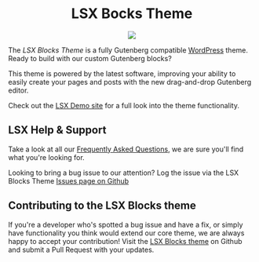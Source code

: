 <h1 align="center">LSX Bocks Theme</h1>
<p align="center"><img src="https://travis-ci.org/lightspeeddevelopment/lsx-blocks-theme.svg?branch=master"></p>

The *LSX Blocks Theme* is a fully Gutenberg compatible [WordPress](https://wordpress.org) theme. Ready to build with our custom Gutenberg blocks?

This theme is powered by the latest software, improving your ability to easily create your pages and posts with the new drag-and-drop Gutenberg editor. 

Check out the [LSX Demo site](https://lsx.lsdev.biz/) for a full look into the theme functionality.

## LSX Help & Support
Take a look at all our [Frequently Asked Questions](https://lsx.lsdev.biz/documentation/frequently-asked-questions/), we are sure you'll find what you're looking for.

Looking to bring a bug issue to our attention? Log the issue via the LSX Blocks Theme [Issues page on Github](https://github.com/lightspeeddevelopment/lsx-blocks-theme/issues/) 

## Contributing to the LSX Blocks theme
If you're a developer who's spotted a bug issue and have a fix, or simply have functionality you think would extend our core theme, we are always happy to accept your contribution! Visit the [LSX Blocks theme](https://github.com/lightspeeddevelopment/lsx-blocks-theme) on Github and submit a Pull Request with your updates.
